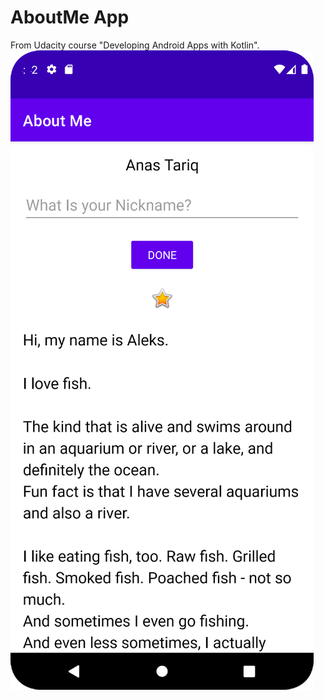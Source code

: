 # AboutMe App
From Udacity course "Developing Android Apps with Kotlin".
![AboutmeScreenshot](https://github.com/AstroAnasTariq/AboutMe/blob/main/Screenshots/Screenshot_20220211_164244.png)
